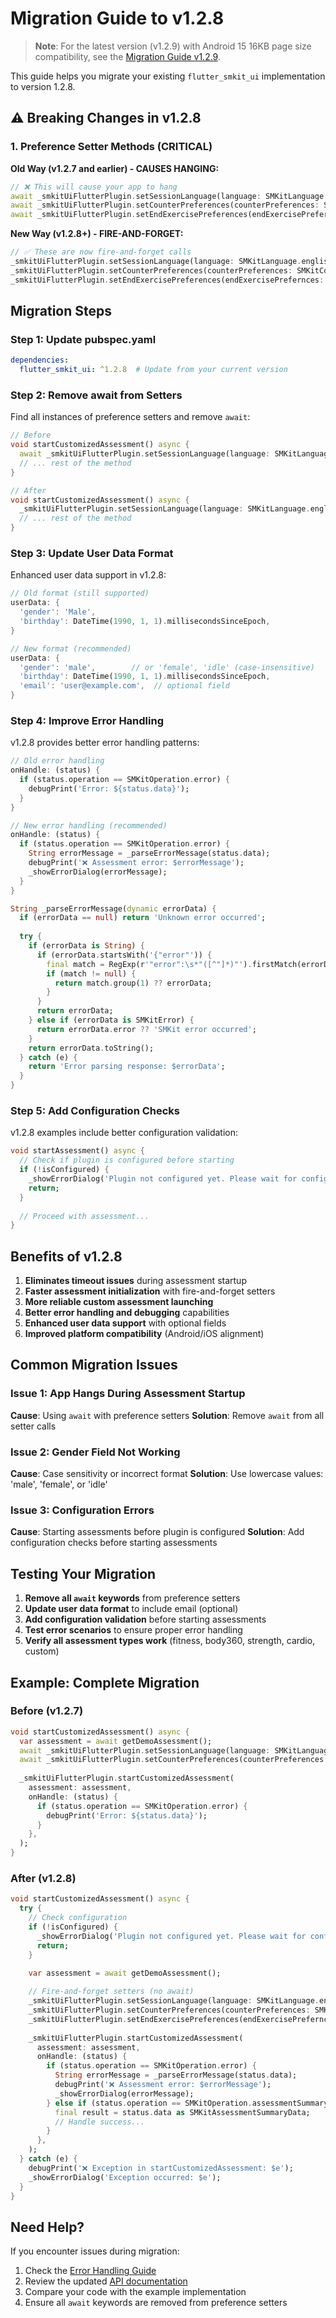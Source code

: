 # Migration Guide to v1.2.8

> **Note**: For the latest version (v1.2.9) with Android 15 16KB page size compatibility, see the [Migration Guide v1.2.9](migration-v1.2.9.md).

This guide helps you migrate your existing `flutter_smkit_ui` implementation to version 1.2.8.

## ⚠️ Breaking Changes in v1.2.8

### 1. Preference Setter Methods (CRITICAL)

**Old Way (v1.2.7 and earlier) - CAUSES HANGING:**
```dart
// ❌ This will cause your app to hang
await _smkitUiFlutterPlugin.setSessionLanguage(language: SMKitLanguage.english);
await _smkitUiFlutterPlugin.setCounterPreferences(counterPreferences: SMKitCounterPreferences.perfectOnly);
await _smkitUiFlutterPlugin.setEndExercisePreferences(endExercisePrefernces: SMKitEndExercisePreferences.targetBased);
```

**New Way (v1.2.8+) - FIRE-AND-FORGET:**
```dart
// ✅ These are now fire-and-forget calls
_smkitUiFlutterPlugin.setSessionLanguage(language: SMKitLanguage.english);
_smkitUiFlutterPlugin.setCounterPreferences(counterPreferences: SMKitCounterPreferences.perfectOnly);
_smkitUiFlutterPlugin.setEndExercisePreferences(endExercisePrefernces: SMKitEndExercisePreferences.targetBased);
```

## Migration Steps

### Step 1: Update pubspec.yaml

```yaml
dependencies:
  flutter_smkit_ui: ^1.2.8  # Update from your current version
```

### Step 2: Remove await from Setters

Find all instances of preference setters and remove `await`:

```dart
// Before
void startCustomizedAssessment() async {
  await _smkitUiFlutterPlugin.setSessionLanguage(language: SMKitLanguage.english);
  // ... rest of the method
}

// After
void startCustomizedAssessment() async {
  _smkitUiFlutterPlugin.setSessionLanguage(language: SMKitLanguage.english);
  // ... rest of the method
}
```

### Step 3: Update User Data Format

Enhanced user data support in v1.2.8:

```dart
// Old format (still supported)
userData: {
  'gender': 'Male',
  'birthday': DateTime(1990, 1, 1).millisecondsSinceEpoch,
}

// New format (recommended)
userData: {
  'gender': 'male',        // or 'female', 'idle' (case-insensitive)
  'birthday': DateTime(1990, 1, 1).millisecondsSinceEpoch,
  'email': 'user@example.com',  // optional field
}
```

### Step 4: Improve Error Handling

v1.2.8 provides better error handling patterns:

```dart
// Old error handling
onHandle: (status) {
  if (status.operation == SMKitOperation.error) {
    debugPrint('Error: ${status.data}');
  }
}

// New error handling (recommended)
onHandle: (status) {
  if (status.operation == SMKitOperation.error) {
    String errorMessage = _parseErrorMessage(status.data);
    debugPrint('❌ Assessment error: $errorMessage');
    _showErrorDialog(errorMessage);
  }
}

String _parseErrorMessage(dynamic errorData) {
  if (errorData == null) return 'Unknown error occurred';
  
  try {
    if (errorData is String) {
      if (errorData.startsWith('{"error"')) {
        final match = RegExp(r'"error":\s*"([^"]*)"').firstMatch(errorData);
        if (match != null) {
          return match.group(1) ?? errorData;
        }
      }
      return errorData;
    } else if (errorData is SMKitError) {
      return errorData.error ?? 'SMKit error occurred';
    }
    return errorData.toString();
  } catch (e) {
    return 'Error parsing response: $errorData';
  }
}
```

### Step 5: Add Configuration Checks

v1.2.8 examples include better configuration validation:

```dart
void startAssessment() async {
  // Check if plugin is configured before starting
  if (!isConfigured) {
    _showErrorDialog('Plugin not configured yet. Please wait for configuration to complete.');
    return;
  }
  
  // Proceed with assessment...
}
```

## Benefits of v1.2.8

1. **Eliminates timeout issues** during assessment startup
2. **Faster assessment initialization** with fire-and-forget setters
3. **More reliable custom assessment launching**
4. **Better error handling and debugging** capabilities
5. **Enhanced user data support** with optional fields
6. **Improved platform compatibility** (Android/iOS alignment)

## Common Migration Issues

### Issue 1: App Hangs During Assessment Startup

**Cause**: Using `await` with preference setters
**Solution**: Remove `await` from all setter calls

### Issue 2: Gender Field Not Working

**Cause**: Case sensitivity or incorrect format
**Solution**: Use lowercase values: 'male', 'female', or 'idle'

### Issue 3: Configuration Errors

**Cause**: Starting assessments before plugin is configured
**Solution**: Add configuration checks before starting assessments

## Testing Your Migration

1. **Remove all `await` keywords** from preference setters
2. **Update user data format** to include email (optional)
3. **Add configuration validation** before starting assessments
4. **Test error scenarios** to ensure proper error handling
5. **Verify all assessment types work** (fitness, body360, strength, cardio, custom)

## Example: Complete Migration

### Before (v1.2.7)
```dart
void startCustomizedAssessment() async {
  var assessment = await getDemoAssessment();
  await _smkitUiFlutterPlugin.setSessionLanguage(language: SMKitLanguage.english);
  await _smkitUiFlutterPlugin.setCounterPreferences(counterPreferences: SMKitCounterPreferences.perfectOnly);
  
  _smkitUiFlutterPlugin.startCustomizedAssessment(
    assessment: assessment,
    onHandle: (status) {
      if (status.operation == SMKitOperation.error) {
        debugPrint('Error: ${status.data}');
      }
    },
  );
}
```

### After (v1.2.8)
```dart
void startCustomizedAssessment() async {
  try {
    // Check configuration
    if (!isConfigured) {
      _showErrorDialog('Plugin not configured yet. Please wait for configuration to complete.');
      return;
    }

    var assessment = await getDemoAssessment();
    
    // Fire-and-forget setters (no await)
    _smkitUiFlutterPlugin.setSessionLanguage(language: SMKitLanguage.english);
    _smkitUiFlutterPlugin.setCounterPreferences(counterPreferences: SMKitCounterPreferences.perfectOnly);
    _smkitUiFlutterPlugin.setEndExercisePreferences(endExercisePrefernces: SMKitEndExercisePreferences.targetBased);
    
    _smkitUiFlutterPlugin.startCustomizedAssessment(
      assessment: assessment,
      onHandle: (status) {
        if (status.operation == SMKitOperation.error) {
          String errorMessage = _parseErrorMessage(status.data);
          debugPrint('❌ Assessment error: $errorMessage');
          _showErrorDialog(errorMessage);
        } else if (status.operation == SMKitOperation.assessmentSummaryData && status.data != null) {
          final result = status.data as SMKitAssessmentSummaryData;
          // Handle success...
        }
      },
    );
  } catch (e) {
    debugPrint('❌ Exception in startCustomizedAssessment: $e');
    _showErrorDialog('Exception occurred: $e');
  }
}
```

## Need Help?

If you encounter issues during migration:

1. Check the [Error Handling Guide](errorHandling.md)
2. Review the updated [API documentation](../README.md)
3. Compare your code with the example implementation
4. Ensure all `await` keywords are removed from preference setters